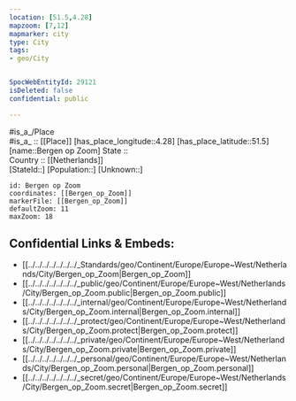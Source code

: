 ```yaml
---
location: [51.5,4.28] 
mapzoom: [7,12] 
mapmarker: city 
type: City
tags:
- geo/City


SpocWebEntityId: 29121
isDeleted: false
confidential: public

---
```

#is_a_/Place  
#is_a_ :: [[Place]] 
[has_place_longitude::4.28] 
[has_place_latitude::51.5] 
[name::Bergen op Zoom] 
State ::  
Country :: [[Netherlands]]  
[StateId::] 
[Population::] 
[Unknown::] 


```leaflet
id: Bergen op Zoom
coordinates: [[Bergen_op_Zoom]] 
markerFile: [[Bergen_op_Zoom]] 
defaultZoom: 11 
maxZoom: 18
```


## Confidential Links & Embeds: 
- [[../../../../../../../_Standards/geo/Continent/Europe/Europe~West/Netherlands/City/Bergen_op_Zoom|Bergen_op_Zoom]] 
- [[../../../../../../../_public/geo/Continent/Europe/Europe~West/Netherlands/City/Bergen_op_Zoom.public|Bergen_op_Zoom.public]] 
- [[../../../../../../../_internal/geo/Continent/Europe/Europe~West/Netherlands/City/Bergen_op_Zoom.internal|Bergen_op_Zoom.internal]] 
- [[../../../../../../../_protect/geo/Continent/Europe/Europe~West/Netherlands/City/Bergen_op_Zoom.protect|Bergen_op_Zoom.protect]] 
- [[../../../../../../../_private/geo/Continent/Europe/Europe~West/Netherlands/City/Bergen_op_Zoom.private|Bergen_op_Zoom.private]] 
- [[../../../../../../../_personal/geo/Continent/Europe/Europe~West/Netherlands/City/Bergen_op_Zoom.personal|Bergen_op_Zoom.personal]] 
- [[../../../../../../../_secret/geo/Continent/Europe/Europe~West/Netherlands/City/Bergen_op_Zoom.secret|Bergen_op_Zoom.secret]] 
